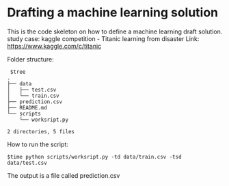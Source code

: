 # Drafting a machine learning solution 

This is the code skeleton on how to define a machine learning draft solution.  
study case: kaggle competition - Titanic learning from disaster
Link: https://www.kaggle.com/c/titanic 

Folder structure:

	 $tree 
	.
	├── data
	│   ├── test.csv
	│   └── train.csv
	├── prediction.csv
	├── README.md
	└── scripts
	    └── worksript.py

	2 directories, 5 files
	 
How to run the script: 
	
	$time python scripts/worksript.py -td data/train.csv -tsd data/test.csv 
	
The output is a file called prediction.csv 